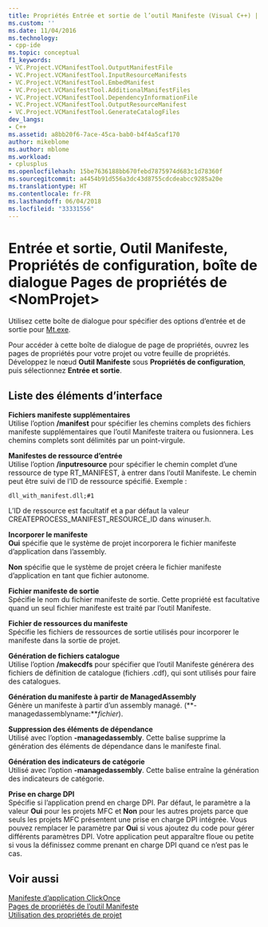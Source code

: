 ```yaml
---
title: Propriétés Entrée et sortie de l’outil Manifeste (Visual C++) | Microsoft Docs
ms.custom: ''
ms.date: 11/04/2016
ms.technology:
- cpp-ide
ms.topic: conceptual
f1_keywords:
- VC.Project.VCManifestTool.OutputManifestFile
- VC.Project.VCManifestTool.InputResourceManifests
- VC.Project.VCManifestTool.EmbedManifest
- VC.Project.VCManifestTool.AdditionalManifestFiles
- VC.Project.VCManifestTool.DependencyInformationFile
- VC.Project.VCManifestTool.OutputResourceManifest
- VC.Project.VCManifestTool.GenerateCatalogFiles
dev_langs:
- C++
ms.assetid: a8bb20f6-7ace-45ca-bab0-b4f4a5caf170
author: mikeblome
ms.author: mblome
ms.workload:
- cplusplus
ms.openlocfilehash: 15be7636188bb670febd7875974d683c1d78360f
ms.sourcegitcommit: a4454b91d556a3dc43d8755cdcdeabcc9285a20e
ms.translationtype: HT
ms.contentlocale: fr-FR
ms.lasthandoff: 06/04/2018
ms.locfileid: "33331556"
---
```

# <a name="input-and-output-manifest-tool-configuration-properties-ltprojectnamegt-property-pages-dialog-box"></a>Entrée et sortie, Outil Manifeste, Propriétés de configuration, boîte de dialogue Pages de propriétés de &lt;NomProjet&gt;
Utilisez cette boîte de dialogue pour spécifier des options d’entrée et de sortie pour [Mt.exe](http://msdn.microsoft.com/library/aa375649).  
  
 Pour accéder à cette boîte de dialogue de page de propriétés, ouvrez les pages de propriétés pour votre projet ou votre feuille de propriétés. Développez le nœud **Outil Manifeste** sous **Propriétés de configuration**, puis sélectionnez **Entrée et sortie**.  
  
## <a name="uielement-list"></a>Liste des éléments d’interface  
 **Fichiers manifeste supplémentaires**  
 Utilise l’option **/manifest** pour spécifier les chemins complets des fichiers manifeste supplémentaires que l’outil Manifeste traitera ou fusionnera. Les chemins complets sont délimités par un point-virgule.  
  
 **Manifestes de ressource d’entrée**  
 Utilise l’option **/inputresource** pour spécifier le chemin complet d’une ressource de type RT_MANIFEST, à entrer dans l’outil Manifeste. Le chemin peut être suivi de l’ID de ressource spécifié. Exemple :  
  
 `dll_with_manifest.dll;#1`  
  
 L’ID de ressource est facultatif et a par défaut la valeur CREATEPROCESS_MANIFEST_RESOURCE_ID dans winuser.h.  
  
 **Incorporer le manifeste**  
 **Oui** spécifie que le système de projet incorporera le fichier manifeste d’application dans l’assembly.  
  
 **Non** spécifie que le système de projet créera le fichier manifeste d’application en tant que fichier autonome.  
  
 **Fichier manifeste de sortie**  
 Spécifie le nom du fichier manifeste de sortie. Cette propriété est facultative quand un seul fichier manifeste est traité par l’outil Manifeste.  
  
 **Fichier de ressources du manifeste**  
 Spécifie les fichiers de ressources de sortie utilisés pour incorporer le manifeste dans la sortie de projet.  
  
 **Génération de fichiers catalogue**  
 Utilise l’option **/makecdfs** pour spécifier que l’outil Manifeste générera des fichiers de définition de catalogue (fichiers .cdf), qui sont utilisés pour faire des catalogues.  
  
 **Génération du manifeste à partir de ManagedAssembly**  
 Génère un manifeste à partir d’un assembly managé. (**-managedassemblyname:***fichier*).  
  
 **Suppression des éléments de dépendance**  
 Utilisé avec l’option **-managedassembly**. Cette balise supprime la génération des éléments de dépendance dans le manifeste final.  
  
 **Génération des indicateurs de catégorie**  
 Utilisé avec l’option **-managedassembly**. Cette balise entraîne la génération des indicateurs de catégorie.  
  
 **Prise en charge DPI**  
 Spécifie si l’application prend en charge DPI. Par défaut, le paramètre a la valeur **Oui** pour les projets MFC et **Non** pour les autres projets parce que seuls les projets MFC présentent une prise en charge DPI intégrée. Vous pouvez remplacer le paramètre par **Oui** si vous ajoutez du code pour gérer différents paramètres DPI. Votre application peut apparaître floue ou petite si vous la définissez comme prenant en charge DPI quand ce n’est pas le cas.  
  
## <a name="see-also"></a>Voir aussi  
 [Manifeste d’application ClickOnce](/visualstudio/deployment/clickonce-application-manifest)   
 [Pages de propriétés de l’outil Manifeste](../ide/manifest-tool-property-pages.md)   
 [Utilisation des propriétés de projet](../ide/working-with-project-properties.md)   